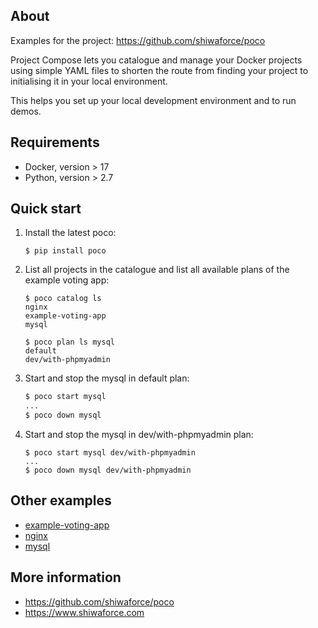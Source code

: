 About
-----

Examples for the project: https://github.com/shiwaforce/poco

Project Compose lets you catalogue and manage your Docker projects using simple YAML files to shorten the route from finding your project to initialising it in your local environment.

This helps you set up your local development environment and to run demos.

Requirements
------------
-   Docker, version \> 17
-   Python, version \> 2.7

Quick start 
------------
1. Install the latest poco:
	```shell
	$ pip install poco
	```
	
2. List all projects in the catalogue and list all available plans of the example voting app:
	```shell
	$ poco catalog ls
	nginx
	example-voting-app
	mysql
	
	$ poco plan ls mysql
	default
	dev/with-phpmyadmin
	```
    
3. Start and stop the mysql in default plan:
	```sh
	$ poco start mysql
	...
	$ poco down mysql
	```
    
4. Start and stop the mysql in dev/with-phpmyadmin plan:
	```shell
	$ poco start mysql dev/with-phpmyadmin
	...
	$ poco down mysql dev/with-phpmyadmin
	```
Other examples
----------------
- [example-voting-app](https://github.com/shiwaforce/poco-example/blob/master/example-voting-app/README.md)
- [nginx](https://github.com/shiwaforce/poco-example/blob/master/nginx/README.md)
- [mysql](https://github.com/shiwaforce/poco-example/blob/master/mysql/README.md)

More information
-----------------
- https://github.com/shiwaforce/poco
- https://www.shiwaforce.com
